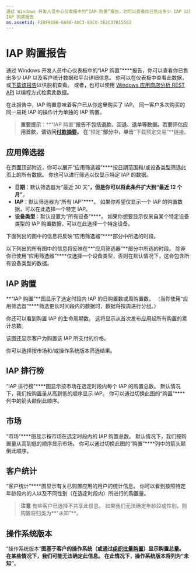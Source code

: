 ```yaml
---
通过 Windows 开发人员中心仪表板中的“IAP 购置”报告，你可以查看你已售出多少 IAP 以及客户统计数据和平台详细信息。
IAP 购置报告
ms.assetid: F2DF9188-0A98-4AC3-81C0-3E2C37B15582
---
```


# IAP 购置报告


通过 Windows 开发人员中心仪表板中的“IAP 购置”****报告，你可以查看你已售出多少 IAP 以及客户统计数据和平台详细信息。 你可以在仪表板中查看此数据，或[下载该报告](download-analytic-reports.md)以供脱机查看。 或者，也可以使用 [Windows 应用商店分析 REST API](../monetize/access-analytics-data-using-windows-store-services.md) 以编程方式检索此数据。

在此报告中，IAP 购置意味着客户已从你这里购买了 IAP。 同一客户多次购买的同一易耗 IAP 的操作计为单独的 IAP 购置。

> **重要提示**：**“IAP 购置”**报告不包括退款、回退、退单等数据。若要评估应用首款，请访问[付款摘要](payout-summary.md)。 在**“预定”**部分中，单击**“下载预定交易”**链接。

## 应用筛选器


在页面顶部附近，你可以展开“应用筛选器”****按日期范围和/或设备类型筛选此页上的所有数据。 你也可以进行筛选以仅显示特定 IAP 的数据。

-   **日期**：默认筛选器为“最近 30 天”****，但是你可以将此条件扩大到“最近 12 个月”****。
-   **IAP**：默认筛选器为“所有 IAP”****。 如果你希望仅显示一个 IAP 的购置数据，可以在此选择一个特定 IAP。
-   **设备类型**：默认设置为“所有设备”****。 如果你想要显示仅来自某个特定设备类型的 IAP 购置数据，可以在此选择一个特定设备。

下面列出的图中的信息将反映“应用筛选器”****部分中所选的时段。

以下列出的所有图中的信息将反映在**“应用筛选器”**部分中所选的时段。 除非你已使用“应用筛选器”****仅选择一个设备类型，否则在默认情况下，这会包含所有设备类型的数据。

## IAP 购置


**“IAP 购置”**图显示了选定时段内 IAP 的日购置数或周购置数。 （当你使用“应用筛选器”****筛选更长时间段内的数据时，数据将按周进行分组。）

你还可以看到购置 IAP 的生命周期数。 这将显示从首次发布应用起所有购置的累计总数。

该图还显示客户为购置该 IAP 所支付的价格。

你可以选择按市场和/或操作系统版本筛选结果。

## IAP 排行榜


“IAP 排行榜”****图显示按市场在选定时段内每个 IAP 的购置总数。 默认情况下，我们按购置量从高到低的顺序显示 IAP。 你可以通过切换此图的“购置”****列中的箭头颠倒此顺序。

## 市场


“市场”****图显示按市场在选定时段内的 IAP 购置总数。 默认情况下，我们按购置量从高到低的顺序显示市场。 你可以通过切换此图的“购置”****列中的箭头颠倒此顺序。

## 客户统计


“客户统计”****图显示有关已购置应用的用户的统计信息。 你可以看到按照特定年龄段内的人以及不同性别（在选定时段内）所进行的购置量。

> **注意** 有些客户已选择不共享此信息。 如果我们无法确定年龄段或性别，则购置将归类为**“未知”**。

## 操作系统版本


“操作系统版本”****图基于客户的操作系统（或通过[组织批量购置](organizational-licensing.md)）显示购置总量。 在某些情况下，我们可能无法确定此信息。 在此情况下，操作系统版本将列为“未知”****。

 

 


<!--HONumber=Mar16_HO1-->


